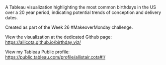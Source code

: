 ﻿A Tableau visualization highlighting the most common birthdays in the US over a 20 year period, indicating potential trends of conception and delivery dates.

Created as part of the Week 26 #MakeoverMonday challenge.

View the visualization at the dedicated Github page: https://allicota.github.io/birthday_viz/

View my Tableau Public profile: https://public.tableau.com/profile/allistair.cota#!/
